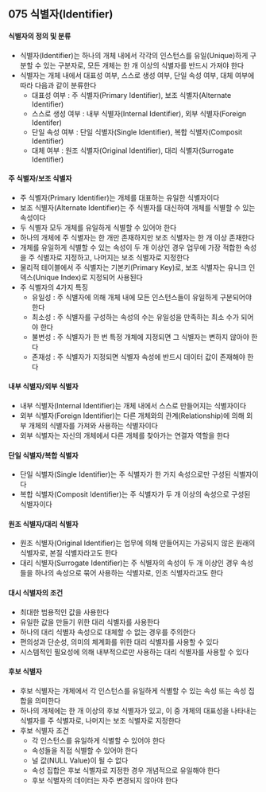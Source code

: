 ## 075 식별자(Identifier)

#### 식별자의 정의 및 분류

- 식별자(Identifier)는 하나의 개체 내에서 각각의 인스턴스를 유일(Unique)하게 구분할 수 있는 구분자로, 모든 개체는 한 개 이상의 식별자를 반드시 가져야 한다
- 식별자는 개체 내에서 대표성 여부, 스스로 생성 여부, 단일 속성 여부, 대체 여부에 따라 다음과 같이 분류한다
  - 대표성 여부 : 주 식별자(Primary Identifier), 보조 식별자(Alternate Identifier)
  - 스스로 생성 여부 : 내부 식별자(Internal Identifier), 외부 식별자(Foreign Identifer)
  - 단일 속성 여부 : 단일 식별자(Single Identifier), 복합 식별자(Composit Identifier)
  - 대체 여부 : 원조 식별자(Original Identifier), 대리 식별자(Surrogate Identifier)



#### 주 식별자/보조 식별자

- 주 식별자(Primary Identifier)는 개체를 대표하는 유일한 식별자이다
- 보조 식별자(Alternate Identifier)는 주 식별자를 대신하여 개체를 식별할 수 있는 속성이다
- 두 식별자 모두 개체를 유일하게 식별할 수 있어야 한다
- 하나의 개체에 주 식별자는 한 개만 존재하지만 보조 식별자는 한 개 이상 존재한다
- 개체를 유일하게 식별할 수 있는 속성이 두 개 이상인 경우 업무에 가장 적합한 속성을 주 식별자로 지정하고, 나머지는 보조 식별자로 지정한다
- 물리적 테이블에서 주 식별자는 기본키(Primary Key)로, 보조 식별자는 유니크 인덱스(Unique Index)로 지정되어 사용된다
- 주 식별자의 4가지 특징
  - 유일성 : 주 식별자에 의해 개체 내에 모든 인스턴스들이 유일하게 구분되어야 한다
  - 최소성 : 주 식별자를 구성하는 속성의 수는 유일성을 만족하는 최소 수가 되어야 한다
  - 불변성 : 주 식별자가 한 번 특정 개체에 지정되면 그 식별자는 변하지 않아야 한다
  - 존재성 : 주 식별자가 지정되면 식별자 속성에 반드시 데이터 값이 존재해야 한다



#### 내부 식별자/외부 식별자

- 내부 식별자(Internal Identifier)는 개체 내에서 스스로 만들어지는 식별자이다
- 외부 식별자(Foreign Identifier)는 다른 개체와의 관계(Relationship)에 의해 외부 개체의 식별자를 가져와 사용하는 식별자이다
- 외부 식별자는 자신의 개체에서 다른 개체를 찾아가는 연결자 역할을 한다



#### 단일 식별자/복합 식별자

- 단일 식별자(Single Identifier)는 주 식별자가 한 가지 속성으로만 구성된 식별자이다
- 복합 식별자(Composit Identifier)는 주 식별자가 두 개 이상의 속성으로 구성된 식별자이다



#### 원조 식별자/대리 식별자

- 원조 식별자(Original Identifier)는 업무에 의해 만들어지는 가공되지 않은 원래의 식별자로, 본질 식별자라고도 한다
- 대리 식별자(Surrogate Identifier)는 주 식별자의 속성이 두 개 이상인 경우 속성들을 하나의 속성으로 묶어 사용하는 식별자로, 인조 식별자라고도 한다



#### 대시 식별자의 조건

- 최대한 범용적인 값을 사용한다
- 유일한 값을 만들기 위한 대리 식별자를 사용한다
- 하나의 대리 식별자 속성으로 대체할 수 없는 경우를 주의한다
- 편의성과 단순성, 의미의 체계화를 위한 대리 식별자를 사용할 수 있다
- 시스템적인 필요성에 의해 내부적으로만 사용하는 대리 식별자를 사용할 수 있다



#### 후보 식별자

- 후보 식별자는 개체에서 각 인스턴스를 유일하게 식별할 수 있는 속성 또는 속성 집합을 의미한다
- 하나의 개체에는 한 개 이상의 후보 식별자가 있고, 이 중 개체의 대표성을 나타내는 식별자를 주 식별자로, 나머지는 보조 식별자로 지정한다
- 후보 식별자 조건
  - 각 인스턴스를 유일하게 식별할 수 있어야 한다
  - 속성들을 직접 식별할 수 있어야 한다
  - 널 값(NULL Value)이 될 수 없다
  - 속성 집합은 후보 식별자로 지정한 경우 개념적으로 유일해야 한다
  - 후보 식별자의 데이터는 자주 변경되지 않아야 한다